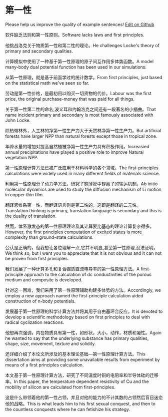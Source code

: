 # 第一性

Please help us improve the quality of example sentences! [Edit on Github](https://github.com/jiyushe/jiyu-example-sentence-source/blob/main/chinese/diyixing.md)

<p><span class="chinese">软件缺乏法则和第一性原则。</span><span class="english">Software lacks laws and first principles.</span></p>

<p><span class="chinese">他挑战洛克关于物质第一性和第二性的理论。</span><span class="english">He challenges Locke's theory of primary and secondary qualities.</span></p>

<p><span class="chinese">计算模拟中使用了一种基于第一性原理的原子间互作用多体势函数。</span><span class="english">A model many-body dual potential function has been used in our simulations.</span></p>

<p><span class="chinese">从第一性原理，就是基于前面学过的统计数学。</span><span class="english">From first principles, just based on the statistical math we've seen so far.</span></p>

<p><span class="chinese">劳动是第一性价格，是最初用以购买一切货物的代价。</span><span class="english">Labour was the first price, the original purchase-money that was paid for all things.</span></p>

<p><span class="chinese">关于第一性第二性的命名,波义耳和约翰洛克之间还有一段著名的小插曲。</span><span class="english">That name incident primary and secondary is most famously associated with John Locke.</span></p>

<p><span class="chinese">除热带林外，人工林的净第一性生产力大于天然林净第一性生产力。</span><span class="english">But artificial forests have larger NPP than natural forests except those in tropical zone.</span></p>

<p><span class="chinese">年降水量的增加对提高自然植被净第一性生产力具有积极作用。</span><span class="english">Increasied annual precipitations have played a positive role to improve Natural vegetation NPP.</span></p>

<p><span class="chinese">第一性原理计算方法已被广泛应用于材料科学的各个领域。</span><span class="english">The first-principles calculations were widely used in many different fields of materials science.</span></p>

<p><span class="chinese">利用第一性原理分子动力学方法，研究了铜薄膜中锂离子的输运机制。</span><span class="english">Ab initio molecular dynamics are used to study the diffusion mechanism of Li motion in copper thin film.</span></p>

<p><span class="chinese">翻译思维系第一性，而翻译语言则是第二性的，这即是翻译的二元性。</span><span class="english">Translation thinking is primary, translation language is secondary and this is the duality of translation.</span></p>

<p><span class="chinese">然而，体系激发态的第一性原理理论及其计算要比基态的理论计算复杂得多。</span><span class="english">However, the first principles computation of excited states is more complexity than ground-state calculations.</span></p>

<p><span class="chinese">公认是正确的，但我想让各位理解一点,它并不明显,甚至第一性原理,没法证明。</span><span class="english">We think so, but I want you to appreciate that it is not obvious and it can not be proven from first principles.</span></p>

<p><span class="chinese">我们发展了一种计算多孔和复合媒质直流电导率的第一性原理方法。</span><span class="english">A first-principle approach to the calculation of dc conductivities of the porous medium and composite is developed.</span></p>

<p><span class="chinese">针对这一困难，我们采用了第一性原理辅助构建多体势的方法。</span><span class="english">Accordingly, we employ a new approach named the first-principle calculation aided construction of n-body potentials.</span></p>

<p><span class="chinese">发展基于第一性原理的科学计算方法并将其用于自由基环合反应。</span><span class="english">It is devoted to develop a scientific methodology based on first principles to deal with radical cyclization reactions.</span></p>

<p><span class="chinese">他想再次强调，内在物质具有第一性，如形状，大小，动作，材质和凝性。</span><span class="english">Again he wanted to say that the underlying substance has primary qualities, shape, size, movement, texture and solidity.</span></p>

<p><span class="chinese">还详细介绍了本论文所涉及的基本理论基础—第一性原理计算方法。</span><span class="english">This dissertation aims at providing some unavailable results from experiment by means of a first principles calculation.</span></p>

<p><span class="chinese">本文基于第一性原理计算方法，研究了不同温度时铜的电阻率和半导体硅的迁移率。</span><span class="english">In this paper, the temperature dependent resistivity of Cu and the mobility of silicon are calculated from first-principles.</span></p>

<p><span class="chinese">这是什么带领着他的第一性占领，并且对他的能力的不计其数的占领然后盲目迷恋他的战略。</span><span class="english">This is what leads him to his first sexual conquest, and then to the countless conquests where he can fetishize his strategy.</span></p>


